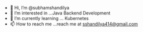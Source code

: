 - 👋 Hi, I’m @subhamshandilya
- 👀 I’m interested in ...Java Backend Development
- 🌱 I’m currently learning ... Kubernetes
- 📫 How to reach me ...reach me at sshandilya414@gmail.com

<!---
subhamshandilya/subhamshandilya is a ✨ special ✨ repository because its `README.md` (this file) appears on your GitHub profile.
You can click the Preview link to take a look at your changes.
--->
